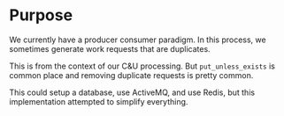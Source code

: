 # Purpose

We currently have a producer consumer paradigm.
In this process, we sometimes generate work requests that are duplicates.

This is from the context of our C&U processing.
But `put_unless_exists` is common place and removing duplicate requests is pretty common.


This could setup a database, use ActiveMQ, and use Redis, but this implementation attempted
to simplify everything.
